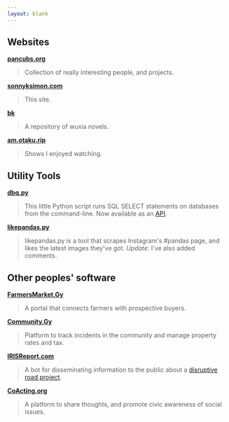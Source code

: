 ```yaml
---
layout: blank
---
```


## Websites

[**pancubs.org**](http://pancubs.org)

> Collection of really interesting people, and projects.

[**sonnyksimon.com**](http://sonnyksimon.com)

> This site.

[**bk**](http://bk.sonnyksimon.com)

> A repository of wuxia novels.

[**am.otaku.rip**](http://am.otaku.rip)

> Shows I enjoyed watching.

## Utility Tools

[**dbq.py**](http://github.com/sonnyksimon/dbq.py)

> This little Python script runs SQL SELECT statements on databases from the command-line. Now available as an [API](http://dbq.sonnyksimon.com).

[**likepandas.py**](http://github.com/sonnyksimon/likepandas.py)

> likepandas.py is a tool that scrapes Instagram's #pandas page, and likes the latest images they've got. *Update*: I've 
also added comments.

## Other peoples' software

[**FarmersMarket.Gy**](http://farmersmarket.gy)

> A portal that connects farmers with prospective buyers.

[**Community.Gy**](http://community.gy)

> Platform to track incidents in the community and manage property rates and tax.

[**IRISReport.com**](http://irisreport.com)

> A bot for disseminating information to the public about a [disruptive road project](http://web.archive.org/web/20190527180954/http://guyanachronicle.com/2019/04/05/sheriff-street-mandela-avenue-road-project-to-be-accelerated).

[**CoActing.org**](http://coacting.org)

> A platform to share thoughts, and promote civic awareness of social issues.
